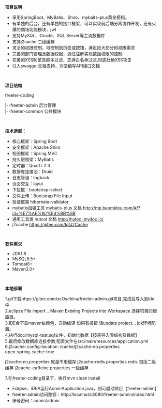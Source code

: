 **项目说明** 

- 采用SpringBoot、MyBatis、Shiro、mybaits-plus黄金搭档。
- 有单独的后台，还有单独的接口框架，可以实现前后端分离协作开发，还有火爆的商场功能模块，jwt
- 支持MySQL、Oracle、SQL Server等主流数据库
- 支持j2cache 二级缓存
- 灵活的权限控制，可控制到页面或按钮，满足绝大部分的权限需求
- 完善的部门管理及数据权限，通过注解实现数据权限的控制
- 完善的XSS防范及脚本过滤，支持白名单过滤,彻底杜绝XSS攻击
- 引入swagger文档支持，方便编写API接口文档

<br>

 **项目结构** 

freeter-coding

|--freeter-admin 后台管理 <br>
|--freeter-common 公共模块<br>

<br>

 **技术选型：** 
- 核心框架：Spring Boot
- 安全框架：Apache Shiro
- 视图框架：Spring MVC
- 持久层框架：MyBatis
- 定时器：Quartz 2.3
- 数据库连接池：Druid
- 日志管理：logback
- 页面交互：layui
- 下拉框：bootstrap-select
- 文件上传：Bootstrap File Input
- 验证框架 hibernate-validator
- mybatis加强工具 mybatis-plus  文档 http://mp.baomidou.com/#/?id=%E7%AE%80%E4%BB%8B
- 通用工具类 hutool 文档 http://hutool.mydoc.io/
- j2cache  https://gitee.com/ld/J2Cache
<br> 

 **软件需求** 
- JDK1.8
- MySQL5.5+
- Tomcat8+
- Maven3.0+

<br>

 **本地部署**

1.git下载https://gitee.com/xcOschina/freeter-admin.git项目,完成后导入到ide中 <br>
2.eclipse File import... Maven Existing Projects into Workspace 选择项目的根路径。<br>
3.IDE会下载maven依赖包，自动编译 如果有报错 请update project... jdk环境配置。<br>
4.执行doc/mysql-test.sql文件，初始化数据【按需导入表结构及数据】<br>
5.最后修改数据库连接参数,配置文件在src/main/resources/application.yml<br>
6.j2cache:
    config-location: /cache/j2cache-no.properties     
    open-spring-cache: true  

j2cache-no.properties    就是不用缓存
j2cache-redis.properties redis 包括二级缓存
j2cache-caffeine.properties 一级缓存

7.在freeter-coding目录下，执行mvn clean install
<br>

- Eclipse、IDEA运行AdminApplication.java，则可启动项目【freeter-admin】
- freeter-admin访问路径：http://localhost:8080/freeter-admin/index.html
- 账号密码：admin/admin

<br>
